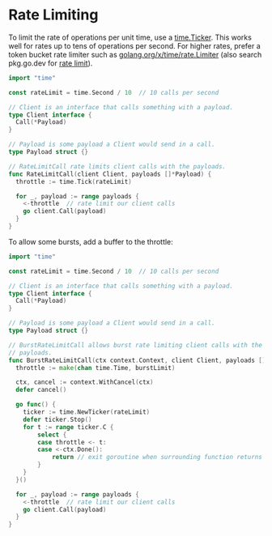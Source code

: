 # Rate Limiting

To limit the rate of operations per unit time, use a [time.Ticker](https://pkg.go.dev/time/#NewTicker).
This works well for rates up to tens of operations per second.
For higher rates, prefer a token bucket rate limiter such as [golang.org/x/time/rate.Limiter](https://pkg.go.dev/golang.org/x/time/rate) (also search pkg.go.dev for
[rate limit](http://pkg.go.dev/search?q=rate+limit)).

```go
import "time"

const rateLimit = time.Second / 10  // 10 calls per second

// Client is an interface that calls something with a payload.
type Client interface {
  Call(*Payload)
}

// Payload is some payload a Client would send in a call.
type Payload struct {}

// RateLimitCall rate limits client calls with the payloads.
func RateLimitCall(client Client, payloads []*Payload) {
  throttle := time.Tick(rateLimit)

  for _, payload := range payloads {
    <-throttle  // rate limit our client calls
    go client.Call(payload)
  }
}
```

To allow some bursts, add a buffer to the throttle:
```go
import "time"

const rateLimit = time.Second / 10  // 10 calls per second

// Client is an interface that calls something with a payload.
type Client interface {
  Call(*Payload)
}

// Payload is some payload a Client would send in a call.
type Payload struct {}

// BurstRateLimitCall allows burst rate limiting client calls with the
// payloads.
func BurstRateLimitCall(ctx context.Context, client Client, payloads []*Payload, burstLimit int) {
  throttle := make(chan time.Time, burstLimit)

  ctx, cancel := context.WithCancel(ctx)
  defer cancel()

  go func() {
    ticker := time.NewTicker(rateLimit)
    defer ticker.Stop()
    for t := range ticker.C {
        select {
        case throttle <- t:
        case <-ctx.Done():
            return // exit goroutine when surrounding function returns
        }
    }
  }()

  for _, payload := range payloads {
    <-throttle  // rate limit our client calls
    go client.Call(payload)
  }
}
```
